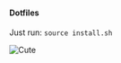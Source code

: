 #### Dotfiles  
Just run: ```source install.sh``` 

![Cute](https://media.giphy.com/media/l1JohSwNX3aZU474I/giphy.gif)
